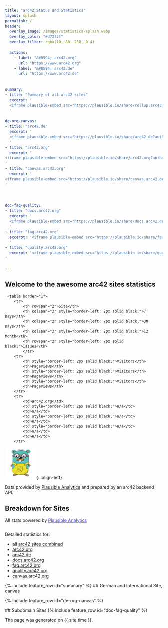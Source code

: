 ```yaml
---
title: "arc42 Status and Statistics"
layout: splash
permalink: /
header:
  overlay_image: /images/statistics-splash.webp
  overlay_color: "#d72f2f"
  overlay_filter: rgba(10, 80, 250, 0.4)
  
  actions: 
    - label: "&#8594; arc42.org"
      url: "https://www.arc42.org"
    - label: "&#8594; arc42.de"
      url: "https://www.arc42.de"

   
summary:
- title: "Summary of all arc42 sites"
  excerpt: '
  <iframe plausible-embed src="https://plausible.io/share/rollup.arc42.com?auth=H_2ArEfjjP25OdRumQluH&embed=true&theme=light" scrolling="no" frameborder="0" loading="lazy" style="width: 1px; min-width: 100%;"></iframe>
  '

de-org-canvas:
- title: "arc42.de"
  excerpt: '
  <iframe plausible-embed src="https://plausible.io/share/arc42.de?auth=IYzUmMI8s2PYKgggJhO7q&embed=true&theme=light" height="600" frameborder="0" loading="lazy" style="width: 1px; min-width: 100%;" ></iframe>
  '
- title: "arc42.org"
  excerpt: '
<iframe plausible-embed src="https://plausible.io/share/arc42.org?auth=tNNpNN0VqPh9xbjkaEPrx&embed=true&theme=light" frameborder="0" loading="lazy" style="width: 1px; min-width: 100%; height: 600px;"></iframe>
'
- title: "canvas.arc42.org"
  excerpt: '
<iframe plausible-embed src="https://plausible.io/share/canvas.arc42.org?auth=sAJkIzBTeFg-a5ndJenA4&embed=true&theme=light" scrolling="no" frameborder="0" loading="lazy" style="width: 1px; min-width: 100%; height: 1600px;"></iframe>
'

  

doc-faq-quality:
- title: "docs.arc42.org"
  excerpt: '
  <iframe plausible-embed src="https://plausible.io/share/docs.arc42.org?auth=D_6pSvlKkq_hTlttpTOtz&embed=true&theme=light" heigth="600" frameborder="0" loading="lazy" style="width: 1px; min-width: 100%;"></iframe>
  '
- title: "faq.arc42.org"
  excerpt: '<iframe plausible-embed src="https://plausible.io/share/faq.arc42.org?auth=wc065ryr-3YNoYFluaqGh&embed=true&theme=light" scrolling="no" frameborder="0" loading="lazy" style="width: 1px; min-width: 100%; height: 1600px;"></iframe>
  '
- title: "quality.arc42.org"
  excerpt: '<iframe plausible-embed src="https://plausible.io/share/quality.arc42.org?auth=cjoKlapPdw3czFugGy6jM&embed=true&theme=light" scrolling="no" frameborder="0" loading="lazy" style="width: 1px; min-width: 100%; height: 1600px;"></iframe>
'

---
```



<script src="https://unpkg.com/htmx.org@1.9.6"
            integrity="sha384-FhXw7b6AlE/jyjlZH5iHa/tTe9EpJ1Y55RjcgPbjeWMskSxZt1v9qkxLJWNJaGni"
            crossorigin="anonymous"></script>
 
## Welcome to the awesome arc42 sites statistics

<div id="version"
     hx-get="https://arc42-stats.fly.dev/statsTable"
     hx-trigger="load delay"
     hx-swap="outerHTML">

     <table border="1">
        <tr>
            <th rowspan="2">Site</th>
            <th colspan="2" style="border-left: 2px solid black;">7 Days</th>
            <th colspan="2" style="border-left: 2px solid black;">30 Days</th>
            <th colspan="2" style="border-left: 2px solid black;">12 Month</th>
            <th rowspan="2" style="border-left: 2px solid black;">Issues</th>
            </tr>
        <tr>
            <th style="border-left: 2px solid black;">Visitors</th>
            <th>PageViews</th>
            <th style="border-left: 2px solid black;">Visitors</th>
            <th>PageViews</th>
            <th style="border-left: 2px solid black;">Visitors</th>
            <th>PageViews</th>
        </tr>
        <tr>
            <td>arc42.org</td>
            <td style="border-left: 2px solid black;">n/a</td>
            <td>n/a</td>
            <td style="border-left: 2px solid black;">n/a</td>
            <td>n/a</td>
            <td style="border-left: 2px solid black;">n/a</td>
            <td>n/a</td>
            <td>n/a</td>
        </tr>
</table>

<div>

![](/images/minion-logo-100px.png){: .align-left}

Data provided by [Plausible Analytics](https://plausible.io) and prepared by an arc42 backend API.


## Breakdown for Sites
<div style="font-size: 14px; padding-bottom: 14px;">All stats powered by <a target="_blank" style="color: #4F46E5; text-decoration: underline;" href="https://plausible.io">Plausible Analytics</a></div>



Detailed statistics for:

* all [arc42 sites combined](#combined)
* [arc42.org](#de-org-canvas)
* [arc42.de](#de-org-canvas)
* [docs.arc42.org](#doc-faq-quality)
* [faq.arc42.org](#doc-faq-quality)
* [quality.arc42.org](#doc-faq-quality)
* [canvas.arc42.org](#de-org-canvas)



<a id="combined">
{% include feature_row id="summary" %}


<a id="de-org-canvas">
## German and International Site, canvas

{% include feature_row id="de-org-canvas" %}


<a id="doc-faq-quality"/>
## Subdomain Sites
{% include feature_row id="doc-faq-quality" %}


<!--
the script that is currently not working :-(
<script src="https://status.arc42.org/assets/js/buildTable.min.js"></script>
-->


The page was generated on {{ site.time }}.

